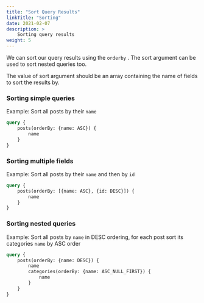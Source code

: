 ```yaml
---
title: "Sort Query Results"
linkTitle: "Sorting"
date: 2021-02-07
description: >
    Sorting query results
weight: 5
---
```


We can sort our query results using the `orderby` . The sort argument can be used to sort nested queries too.

The value of sort argument should be an array containing the name of fields to sort the results by.

### Sorting simple queries

Example: Sort all posts by their `name`

```graphql
query {
    posts(orderBy: {name: ASC}) {
        name
    }
}
```

### Sorting multiple fields

Example: Sort all posts by their `name` and then by `id` 

```graphql
query {
    posts(orderBy: [{name: ASC}, {id: DESC}]) {
        name
    }
}
```

### Sorting nested queries

Example: Sort all posts by `name` in DESC ordering, for each post sort its categories `name` by ASC order

```graphql
query {
    posts(orderBy: {name: DESC}) {
        name
        categories(orderBy: {name: ASC_NULL_FIRST}) {
            name
        }
    }
}
```